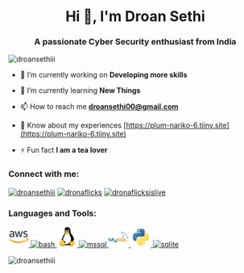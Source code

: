 <h1 align="center">Hi 👋, I'm Droan Sethi</h1>
<h3 align="center">A passionate Cyber Security enthusiast from India</h3>

<p align="left"> <img src="https://komarev.com/ghpvc/?username=droansethiii&label=Profile%20views&color=0e75b6&style=flat" alt="droansethiii" /> </p>

- 🔭 I’m currently working on **Developing more skills**

- 🌱 I’m currently learning **New Things**

- 📫 How to reach me **droansethi00@gmail.com**

- 📄 Know about my experiences [https://plum-nariko-6.tiiny.site](https://plum-nariko-6.tiiny.site)

- ⚡ Fun fact **I am a tea lover**

<h3 align="left">Connect with me:</h3>
<p align="left">
<a href="https://instagram.com/droansethiii" target="blank"><img align="center" src="https://raw.githubusercontent.com/rahuldkjain/github-profile-readme-generator/master/src/images/icons/Social/instagram.svg" alt="droansethiii" height="30" width="40" /></a>
<a href="https://www.youtube.com/c/dronaflicks" target="blank"><img align="center" src="https://raw.githubusercontent.com/rahuldkjain/github-profile-readme-generator/master/src/images/icons/Social/youtube.svg" alt="dronaflicks" height="30" width="40" /></a>
<a href="https://discord.gg/dronaflicksislive" target="blank"><img align="center" src="https://raw.githubusercontent.com/rahuldkjain/github-profile-readme-generator/master/src/images/icons/Social/discord.svg" alt="dronaflicksislive" height="30" width="40" /></a>
</p>

<h3 align="left">Languages and Tools:</h3>
<p align="left"> <a href="https://aws.amazon.com" target="_blank" rel="noreferrer"> <img src="https://raw.githubusercontent.com/devicons/devicon/master/icons/amazonwebservices/amazonwebservices-original-wordmark.svg" alt="aws" width="40" height="40"/> </a> <a href="https://www.gnu.org/software/bash/" target="_blank" rel="noreferrer"> <img src="https://www.vectorlogo.zone/logos/gnu_bash/gnu_bash-icon.svg" alt="bash" width="40" height="40"/> </a> <a href="https://www.linux.org/" target="_blank" rel="noreferrer"> <img src="https://raw.githubusercontent.com/devicons/devicon/master/icons/linux/linux-original.svg" alt="linux" width="40" height="40"/> </a> <a href="https://www.microsoft.com/en-us/sql-server" target="_blank" rel="noreferrer"> <img src="https://www.svgrepo.com/show/303229/microsoft-sql-server-logo.svg" alt="mssql" width="40" height="40"/> </a> <a href="https://www.mysql.com/" target="_blank" rel="noreferrer"> <img src="https://raw.githubusercontent.com/devicons/devicon/master/icons/mysql/mysql-original-wordmark.svg" alt="mysql" width="40" height="40"/> </a> <a href="https://www.python.org" target="_blank" rel="noreferrer"> <img src="https://raw.githubusercontent.com/devicons/devicon/master/icons/python/python-original.svg" alt="python" width="40" height="40"/> </a> <a href="https://www.sqlite.org/" target="_blank" rel="noreferrer"> <img src="https://www.vectorlogo.zone/logos/sqlite/sqlite-icon.svg" alt="sqlite" width="40" height="40"/> </a> </p>

<p><img align="center" src="https://github-readme-stats.vercel.app/api/top-langs?username=droansethiii&show_icons=true&locale=en&layout=compact" alt="droansethiii" /></p>
